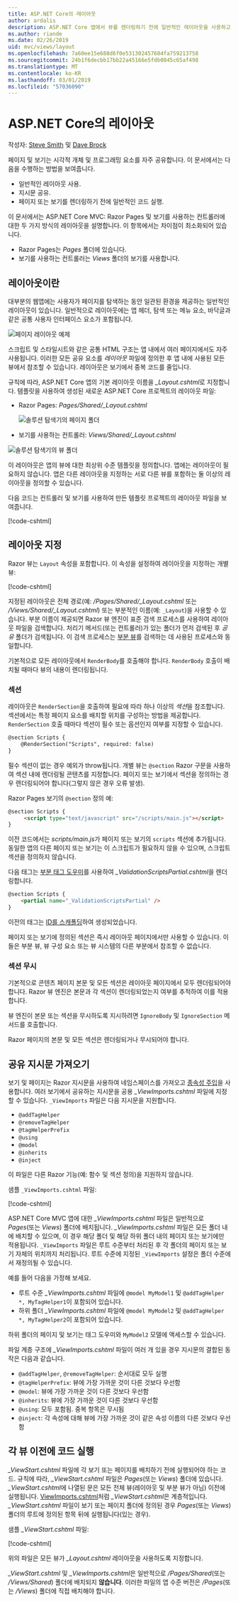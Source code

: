 ```yaml
---
title: ASP.NET Core의 레이아웃
author: ardalis
description: ASP.NET Core 앱에서 뷰를 렌더링하기 전에 일반적인 레이아웃을 사용하고, 지시문을 공유하고, 공용 코드를 실행하는 방법을 알아봅니다.
ms.author: riande
ms.date: 02/26/2019
uid: mvc/views/layout
ms.openlocfilehash: 7a60ee15e688d6f0e531302457604fa759213758
ms.sourcegitcommit: 24b1f6decbb17bb22a45166e5fdb0845c65af498
ms.translationtype: MT
ms.contentlocale: ko-KR
ms.lasthandoff: 03/01/2019
ms.locfileid: "57036090"
---
```

# <a name="layout-in-aspnet-core"></a>ASP.NET Core의 레이아웃

작성자: [Steve Smith](https://ardalis.com/) 및 [Dave Brock](https://twitter.com/daveabrock)

페이지 및 보기는 시각적 개체 및 프로그래밍 요소를 자주 공유합니다. 이 문서에서는 다음을 수행하는 방법을 보여줍니다.

* 일반적인 레이아웃 사용.
* 지시문 공유.
* 페이지 또는 보기를 렌더링하기 전에 일반적인 코드 실행.

이 문서에서는 ASP.NET Core MVC: Razor Pages 및 보기를 사용하는 컨트롤러에 대한 두 가지 방식의 레이아웃을 설명합니다. 이 항목에서는 차이점이 최소화되어 있습니다.

* Razor Pages는 *Pages* 폴더에 있습니다.
* 보기를 사용하는 컨트롤러는 *Views* 폴더의 보기를 사용합니다.

## <a name="what-is-a-layout"></a>레이아웃이란

대부분의 웹앱에는 사용자가 페이지를 탐색하는 동안 일관된 환경을 제공하는 일반적인 레이아웃이 있습니다. 일반적으로 레이아웃에는 앱 헤더, 탐색 또는 메뉴 요소, 바닥글과 같은 공통 사용자 인터페이스 요소가 포함됩니다.

![페이지 레이아웃 예제](layout/_static/page-layout.png)

스크립트 및 스타일시트와 같은 공통 HTML 구조는 앱 내에서 여러 페이지에서도 자주 사용됩니다. 이러한 모든 공유 요소를 *레이아웃* 파일에 정의한 후 앱 내에 사용된 모든 뷰에서 참조할 수 있습니다. 레이아웃은 보기에서 중복 코드를 줄입니다.

규칙에 따라, ASP.NET Core 앱의 기본 레이아웃 이름을 *_Layout.cshtml*로 지정합니다. 템플릿을 사용하여 생성된 새로운 ASP.NET Core 프로젝트의 레이아웃 파일:

* Razor Pages: *Pages/Shared/_Layout.cshtml*

  ![솔루션 탐색기의 페이지 폴더](layout/_static/rp-web-project-views.png)

* 보기를 사용하는 컨트롤러: *Views/Shared/_Layout.cshtml*

 ![솔루션 탐색기의 뷰 폴더](layout/_static/mvc-web-project-views.png)

이 레이아웃은 앱의 뷰에 대한 최상위 수준 템플릿을 정의합니다. 앱에는 레이아웃이 필요하지 않습니다. 앱은 다른 레이아웃을 지정하는 서로 다른 뷰를 포함하는 둘 이상의 레이아웃을 정의할 수 있습니다.

다음 코드는 컨트롤러 및 보기를 사용하여 만든 템플릿 프로젝트의 레이아웃 파일을 보여줍니다.

[!code-cshtml[](~/common/samples/WebApplication1/Views/Shared/_Layout.cshtml?highlight=44,72)]

## <a name="specifying-a-layout"></a>레이아웃 지정

Razor 뷰는 `Layout` 속성을 포함합니다. 이 속성을 설정하여 레이아웃을 지정하는 개별 뷰:

[!code-cshtml[](../../common/samples/WebApplication1/Views/_ViewStart.cshtml?highlight=2)]

지정된 레이아웃은 전체 경로(예: */Pages/Shared/_Layout.cshtml* 또는 */Views/Shared/_Layout.cshtml*) 또는 부분적인 이름(예: `_Layout`)을 사용할 수 있습니다. 부분 이름이 제공되면 Razor 뷰 엔진이 표준 검색 프로세스를 사용하여 레이아웃 파일을 검색합니다. 처리기 메서드(또는 컨트롤러)가 있는 폴더가 먼저 검색된 후 *공유* 폴더가 검색됩니다. 이 검색 프로세스는 [부분 뷰](xref:mvc/views/partial#partial-view-discovery)를 검색하는 데 사용된 프로세스와 동일합니다.

기본적으로 모든 레이아웃에서 `RenderBody`를 호출해야 합니다. `RenderBody` 호출이 배치될 때마다 뷰의 내용이 렌더링됩니다.

<a name="layout-sections-label"></a>

### <a name="sections"></a>섹션

레이아웃은 `RenderSection`을 호출하여 필요에 따라 하나 이상의 *섹션*을 참조합니다. 섹션에서는 특정 페이지 요소를 배치할 위치를 구성하는 방법을 제공합니다. `RenderSection` 호출 때마다 섹션이 필수 또는 옵션인지 여부를 지정할 수 있습니다.

```html
@section Scripts {
    @RenderSection("Scripts", required: false)
}
```

필수 섹션이 없는 경우 예외가 throw됩니다. 개별 뷰는 `@section` Razor 구문을 사용하여 섹션 내에 렌더링될 콘텐츠를 지정합니다. 페이지 또는 보기에서 섹션을 정의하는 경우 렌더링되어야 합니다(그렇지 않은 경우 오류 발생).

Razor Pages 보기의 `@section` 정의 예:

```html
@section Scripts {
     <script type="text/javascript" src="/scripts/main.js"></script>
}
```

이전 코드에서는 *scripts/main.js*가 페이지 또는 보기의 `scripts` 섹션에 추가됩니다. 동일한 앱의 다른 페이지 또는 보기는 이 스크립트가 필요하지 않을 수 있으며, 스크립트 섹션을 정의하지 않습니다.

다음 태그는 [부분 태그 도우미](xref:mvc/views/tag-helpers/builtin-th/partial-tag-helper)를 사용하여 *_ValidationScriptsPartial.cshtml*을 렌더링합니다.

```html
@section Scripts {
    <partial name="_ValidationScriptsPartial" />
}
```

이전의 태그는 [ID를 스캐폴딩](xref:security/authentication/scaffold-identity)하여 생성되었습니다.

페이지 또는 보기에 정의된 섹션은 즉시 레이아웃 페이지에서만 사용할 수 있습니다. 이들은 부분 뷰, 뷰 구성 요소 또는 뷰 시스템의 다른 부분에서 참조할 수 없습니다.

### <a name="ignoring-sections"></a>섹션 무시

기본적으로 콘텐츠 페이지 본문 및 모든 섹션은 레이아웃 페이지에서 모두 렌더링되어야 합니다. Razor 뷰 엔진은 본문과 각 섹션이 렌더링되었는지 여부를 추적하여 이를 적용합니다.

뷰 엔진이 본문 또는 섹션을 무시하도록 지시하려면 `IgnoreBody` 및 `IgnoreSection` 메서드를 호출합니다.

Razor 페이지의 본문 및 모든 섹션은 렌더링되거나 무시되어야 합니다.

<a name="viewimports"></a>

## <a name="importing-shared-directives"></a>공유 지시문 가져오기

보기 및 페이지는 Razor 지시문을 사용하여 네임스페이스를 가져오고 [종속성 주입](dependency-injection.md)을 사용합니다. 여러 보기에서 공유하는 지시문을 공용 *_ViewImports.cshtml* 파일에 지정할 수 있습니다. `_ViewImports` 파일은 다음 지시문을 지원합니다.

* `@addTagHelper`
* `@removeTagHelper`
* `@tagHelperPrefix`
* `@using`
* `@model`
* `@inherits`
* `@inject`

이 파일은 다른 Razor 기능(예: 함수 및 섹션 정의)을 지원하지 않습니다.

샘플 `_ViewImports.cshtml` 파일:

[!code-cshtml[](../../common/samples/WebApplication1/Views/_ViewImports.cshtml)]

ASP.NET Core MVC 앱에 대한 *_ViewImports.cshtml* 파일은 일반적으로 *Pages*(또는 *Views*) 폴더에 배치됩니다. *_ViewImports.cshtml* 파일은 모든 폴더 내에 배치할 수 있으며, 이 경우 해당 폴더 및 해당 하위 폴더 내의 페이지 또는 보기에만 적용됩니다. `_ViewImports` 파일은 루트 수준부터 처리된 후 각 폴더의 페이지 또는 보기 자체의 위치까지 처리됩니다. 루트 수준에 지정된 `_ViewImports` 설정은 폴더 수준에서 재정의될 수 있습니다.

예를 들어 다음을 가정해 보세요.

* 루트 수준 *_ViewImports.cshtml* 파일에 `@model MyModel1` 및 `@addTagHelper *, MyTagHelper1`이 포함되어 있습니다.
* 하위 폴더 *_ViewImports.cshtml* 파일에 `@model MyModel2` 및 `@addTagHelper *, MyTagHelper2`이 포함되어 있습니다.

하위 폴더의 페이지 및 보기는 태그 도우미와 `MyModel2` 모델에 액세스할 수 있습니다.

파일 계층 구조에 *_ViewImports.cshtml* 파일이 여러 개 있을 경우 지시문의 결합된 동작은 다음과 같습니다.

* `@addTagHelper`, `@removeTagHelper`: 순서대로 모두 실행
* `@tagHelperPrefix`: 뷰에 가장 가까운 것이 다른 것보다 우선함
* `@model`: 뷰에 가장 가까운 것이 다른 것보다 우선함
* `@inherits`: 뷰에 가장 가까운 것이 다른 것보다 우선함
* `@using`: 모두 포함됨. 중복 항목은 무시됨
* `@inject`: 각 속성에 대해 뷰에 가장 가까운 것이 같은 속성 이름의 다른 것보다 우선함

<a name="viewstart"></a>

## <a name="running-code-before-each-view"></a>각 뷰 이전에 코드 실행

*_ViewStart.cshtml* 파일에 각 보기 또는 페이지를 배치하기 전에 실행되어야 하는 코드. 규칙에 따라, *_ViewStart.cshtml* 파일은 *Pages*(또는 *Views*) 폴더에 있습니다. *_ViewStart.cshtml*에 나열된 문은 모든 전체 뷰(레이아웃 및 부분 뷰가 아님) 이전에 실행됩니다. [ViewImports.cshtml](xref:mvc/views/layout#viewimports)처럼 *_ViewStart.cshtml*은 계층적입니다. *_ViewStart.cshtml* 파일이 보기 또는 페이지 폴더에 정의된 경우 *Pages*(또는 *Views*) 폴더의 루트에 정의된 항목 뒤에 실행됩니다(있는 경우).

샘플 *_ViewStart.cshtml* 파일:

[!code-cshtml[](../../common/samples/WebApplication1/Views/_ViewStart.cshtml)]

위의 파일은 모든 뷰가 *_Layout.cshtml* 레이아웃을 사용하도록 지정합니다.

*_ViewStart.cshtml* 및 *_ViewImports.cshtml*은 일반적으로 */Pages/Shared*(또는 */Views/Shared*) 폴더에 배치되지 **않습니다**. 이러한 파일의 앱 수준 버전은 */Pages*(또는 */Views*) 폴더에 직접 배치해야 합니다.
